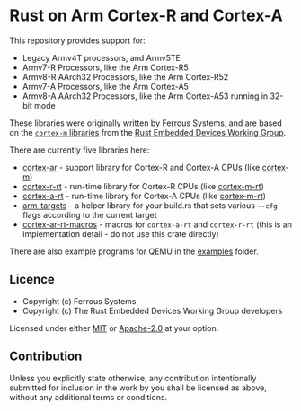 # Rust on Arm Cortex-R and Cortex-A

This repository provides support for:
* Legacy Armv4T processors, and Armv5TE
* Armv7-R Processors, like the Arm Cortex-R5
* Armv8-R AArch32 Processors, like the Arm Cortex-R52
* Armv7-A Processors, like the Arm Cortex-A5
* Armv8-A AArch32 Processors, like the Arm Cortex-A53 running in 32-bit mode

These libraries were originally written by Ferrous Systems, and are based on the
[`cortex-m` libraries] from the [Rust Embedded Devices Working Group].

[`cortex-m` libraries]: https://github.com/rust-embedded/cortex-m
[Rust Embedded Devices Working Group]: https://github.com/rust-embedded

There are currently five libraries here:

* [cortex-ar](./cortex-ar/) - support library for Cortex-R and Cortex-A CPUs (like [cortex-m])
* [cortex-r-rt](./cortex-r-rt/) - run-time library for Cortex-R CPUs (like [cortex-m-rt])
* [cortex-a-rt](./cortex-a-rt/) - run-time library for Cortex-A CPUs (like [cortex-m-rt])
* [arm-targets](./arm-targets/) - a helper library for your build.rs that sets various `--cfg` flags according to the current target
* [cortex-ar-rt-macros](./cortex-ar-rt-macros/) - macros for `cortex-a-rt` and `cortex-r-rt` (this is an implementation detail - do not use this crate directly)

There are also example programs for QEMU in the [examples](./examples/) folder.

[cortex-m]: https://crates.io/crates/cortex-m
[cortex-m-rt]: https://crates.io/crates/cortex-m-rt

## Licence

* Copyright (c) Ferrous Systems
* Copyright (c) The Rust Embedded Devices Working Group developers

Licensed under either [MIT](./LICENSE-MIT) or [Apache-2.0](./LICENSE-APACHE) at
your option.

## Contribution

Unless you explicitly state otherwise, any contribution intentionally submitted
for inclusion in the work by you shall be licensed as above, without any
additional terms or conditions.
